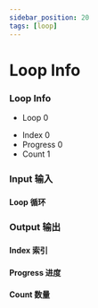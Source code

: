 ```yaml
---
sidebar_position: 20
tags: [loop]
---
```


# Loop Info

<div className="patch-container">
    <div className="patch processor">
        <h3>Loop Info</h3>
        <ul className="inputs">
            <li>Loop <span>0</span></li>
        </ul>
        <ul className="outputs">
            <li>Index <span>0</span></li>
            <li>Progress <span>0</span></li> 
            <li>Count <span>1</span></li>
        </ul>
    </div>
</div>

<div className="port-descriptions">
<div className="inputs">

### Input 输入

#### Loop 循环

</div>
<div className="outputs">

### Output 输出

#### Index 索引

#### Progress 进度

#### Count 数量


</div>
</div>